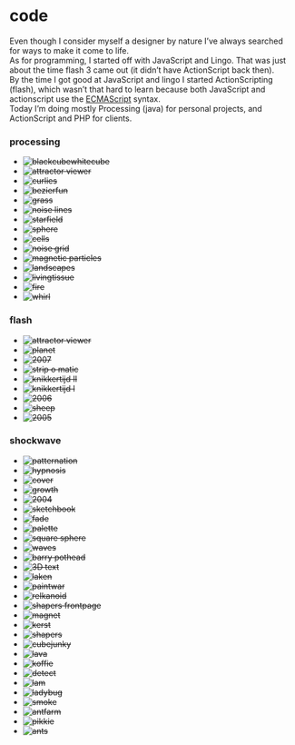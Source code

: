 <!--
  date: 9999-99-99
  modified: 9999-99-99
  slug: code
  type: page
  description: Even though I consider myself a designer by nature I&#8217;ve always searched for ways to make it come to life. As for programming, I started off with JavaScript and Lingo. That was just about the time flash 3 came out (it didn&#8217;t have ActionScript back then). By the time I got good at JavaScript and [&hellip;]
-->

# code

<p>Even though I consider myself a designer by nature I&#8217;ve always searched for ways to make it come to life.<br />
As for programming, I started off with JavaScript and Lingo. That was just about the time flash 3 came out (it didn&#8217;t have ActionScript back then).<br />
By the time I got good at JavaScript and lingo I started ActionScripting (flash), which wasn&#8217;t that hard to learn because both JavaScript and actionscript use the <a href="http://www.ecma-international.org/" target="_blank">ECMAScript</a> syntax.<br />
Today I&#8217;m doing mostly Processing (java) for personal projects, and ActionScript and PHP for clients.</p>
<h3>processing</h3>
<ul class="list-unstyled list-inline">
<li><del data-href="js:Sjeiti.showIFrame('coderef.php?id=627',400,400,'blackcubewhitecube')" title="3D recursion"><img src="https://res.cloudinary.com/dn1rmdjs5/image/upload/v1566568756/rv/blackcubewhitecube.jpg" alt="blackcubewhitecube" /></del></li>
<li><del data-href="js:Sjeiti.showIFrame('coderef.php?id=625',800,600,'attractor viewer')" title="attractor viewer"><img src="https://res.cloudinary.com/dn1rmdjs5/image/upload/v1566568756/rv/attractor.jpg" alt="attractor viewer" /></del></li>
<li><del data-href="js:Sjeiti.showIFrame('coderef.php?id=576',500,500,'curlies')" title="curlies"><img src="https://res.cloudinary.com/dn1rmdjs5/image/upload/v1566568756/rv/curlies.jpg" alt="curlies" /></del></li>
<li><del data-href="js:Sjeiti.showIFrame('coderef.php?id=578',900,900,'bezierfun')" title="bezierfun"><img src="https://res.cloudinary.com/dn1rmdjs5/image/upload/v1566568756/rv/bezierfun.jpg" alt="bezierfun" /></del></li>
<li><del data-href="js:Sjeiti.showIFrame('coderef.php?id=577',640,640,'grass')" title="grass"><img src="https://res.cloudinary.com/dn1rmdjs5/image/upload/v1566568756/rv/grass.jpg" alt="grass" /></del></li>
<li><del data-href="js:Sjeiti.showIFrame('coderef.php?id=580',1000,700,'noise lines')" title="noise lines"><img src="https://res.cloudinary.com/dn1rmdjs5/image/upload/v1566568756/rv/noiselines.jpg" alt="noise lines" /></del></li>
<li><del data-href="js:Sjeiti.showIFrame('coderef.php?id=579',700,250,'starfield')" title="starfield"><img src="https://res.cloudinary.com/dn1rmdjs5/image/upload/v1566568756/rv/starfield.jpg" alt="starfield" /></del></li>
<li><del data-href="js:Sjeiti.showIFrame('coderef.php?id=582',400,400,'sphere')" title="sphere"><img src="https://res.cloudinary.com/dn1rmdjs5/image/upload/v1566568756/rv/sphere.jpg" alt="sphere" /></del></li>
<li><del data-href="js:Sjeiti.showIFrame('coderef.php?id=581',640,480,'cells')" title="cells"><img src="https://res.cloudinary.com/dn1rmdjs5/image/upload/v1566568756/rv/cells.jpg" alt="cells" /></del></li>
<li><del data-href="js:Sjeiti.showIFrame('coderef.php?id=583',400,400,'noise grid')" title="noise grid"><img src="https://res.cloudinary.com/dn1rmdjs5/image/upload/v1566568756/rv/noise-grid.jpg" alt="noise grid" /></del></li>
<li><del data-href="js:Sjeiti.showIFrame('coderef.php?id=586',520,160,'magnetic particles')" title="magnetic particles"><img src="https://res.cloudinary.com/dn1rmdjs5/image/upload/v1566568756/rv/magnetic.jpg" alt="magnetic particles" /></del></li>
<li><del data-href="js:Sjeiti.showIFrame('coderef.php?id=584',800,600,'landscapes')" title="landscapes"><img src="https://res.cloudinary.com/dn1rmdjs5/image/upload/v1566568756/rv/landscapes.jpg" alt="landscapes" /></del></li>
<li><del data-href="js:Sjeiti.showIFrame('coderef.php?id=585',400,400,'livingtissue')" title="livingtissue"><img src="https://res.cloudinary.com/dn1rmdjs5/image/upload/v1566568756/rv/tissue.jpg" alt="livingtissue" /></del></li>
<li><del data-href="js:Sjeiti.showIFrame('coderef.php?id=587',200,200,'fire')" title="fire"><img src="https://res.cloudinary.com/dn1rmdjs5/image/upload/v1566568756/rv/fire.jpg" alt="fire" /></del></li>
<li><del data-href="js:Sjeiti.showIFrame('coderef.php?id=588',200,200,'whirl')" title="whirl"><img src="https://res.cloudinary.com/dn1rmdjs5/image/upload/v1566568756/rv/whirl.jpg" alt="whirl" /></del></li>
</ul>
<h3>flash</h3>
<ul class="list-unstyled list-inline">
<li><del data-href="js:Sjeiti.showCode('code/attractors.swf', 800,600, 'attractor viewer')" title="planet"><img src="https://res.cloudinary.com/dn1rmdjs5/image/upload/v1566568756/rv/attractor viewer.jpg" alt="attractor viewer" /></del></li>
<li><del data-href="js:Sjeiti.showCode('code/planet.swf', 800,600, 'planet')" title="planet"><img src="https://res.cloudinary.com/dn1rmdjs5/image/upload/v1566568756/rv/planet.jpg" alt="planet" /></del></li>
<li><del data-href="js:Sjeiti.showCode('code/2007.swf', 525,277, '2007')" title="2007 newyears wish"><img src="https://res.cloudinary.com/dn1rmdjs5/image/upload/v1566568756/rv/2007.jpg" alt="2007" /></del></li>
<li><del data-href="js:Sjeiti.showIFrame('http://strip.o.matic.shapers.nl/stripomatic.swf?lang=en', 525,277,'strip o matic')" title="strip o matic"><img src="https://res.cloudinary.com/dn1rmdjs5/image/upload/v1566568756/rv/stripomatic.jpg" alt="strip o matic" /></del></li>
<li><del data-href="js:Sjeiti.showIFrame('http://www.shapers.nl/media/lab/knikkeren/index.html', 525,277, 'knikkeren')" title="small marble game featuring displacement mapping"><img src="https://res.cloudinary.com/dn1rmdjs5/image/upload/v1566568756/rv/knikkerenII.jpg" alt="knikkertijd II" /></del></li>
<li><del data-href="js:Sjeiti.showCode('code/knikkeren.swf', 525,277, 'knikkeren')" title="small marble game featuring displacement mapping"><img src="https://res.cloudinary.com/dn1rmdjs5/image/upload/v1566568756/rv/knikkertijd.jpg" alt="knikkertijd I" /></del></li>
<li><del data-href="js:Sjeiti.showCode('code/shapers2006.swf', 525,277, '2006')" title="Shapers 2006 xmas/newyears wishes"><img src="https://res.cloudinary.com/dn1rmdjs5/image/upload/v1566568756/rv/2006.jpg" alt="2006" /></del></li>
<li><del data-href="js:Sjeiti.showIFrame('coderef.php?id=630', 525,277, 'sheep')" title="sheep abduction game"><img src="https://res.cloudinary.com/dn1rmdjs5/image/upload/v1566568756/rv/sheep.jpg" alt="sheep" /></del></li>
<li><del data-href="js:Sjeiti.showCode('code/2005en.swf', 525,277, '2005')" title="2005"><img src="https://res.cloudinary.com/dn1rmdjs5/image/upload/v1566568756/rv/2005.jpg" alt="2005" /></del></li>
</ul>
<h3>shockwave</h3>
<ul class="list-unstyled list-inline">
<li><del data-href="js:Sjeiti.showIFrame('coderef.php?id=592', 800,600,'patternation')" title="patternation"><img src="https://res.cloudinary.com/dn1rmdjs5/image/upload/v1566568756/rv/patternation.jpg" alt="patternation" /></del></li>
<li><del data-href="js:Sjeiti.showIFrame('coderef.php?id=601', 800,600,'hypnosis')" title="the latest result in collecting and cleaning old code... keyboard c, v and/or b"><img src="https://res.cloudinary.com/dn1rmdjs5/image/upload/v1566568756/rv/hypnosis.jpg" alt="hypnosis" /></del></li>
<li><del data-href="js:Sjeiti.showIFrame('coderef.php?id=599', 550,626,'cover')" title="double sided, trigonomically deformed sphere with a tiny transparent reflection map"><img src="https://res.cloudinary.com/dn1rmdjs5/image/upload/v1566568756/rv/cover.jpg" alt="cover" /></del></li>
<li><del data-href="js:Sjeiti.showIFrame('coderef.php?id=600', 800,600,'growth')" title="a random tree with controllable parameters"><img src="https://res.cloudinary.com/dn1rmdjs5/image/upload/v1566568756/rv/growth.jpg" alt="growth" /></del></li>
<li><del data-href="js:Sjeiti.showIFrame('coderef.php?id=593', 640,480,'2004')" title="found some use for the fade thing"><img src="https://res.cloudinary.com/dn1rmdjs5/image/upload/v1566568756/rv/ny2004.jpg" alt="2004" /></del></li>
<li><del data-href="js:Sjeiti.showIFrame('coderef.php?id=606', 800,600,'sketchbook')" title="recoded old site"><img src="https://res.cloudinary.com/dn1rmdjs5/image/upload/v1566568756/rv/sketchbook.jpg" alt="sketchbook" /></del></li>
<li><del data-href="js:Sjeiti.showIFrame('coderef.php?id=594', 640,480,'fade')" title="mouse controlled points with a fade"><img src="https://res.cloudinary.com/dn1rmdjs5/image/upload/v1566568756/rv/fade.jpg" alt="fade" /></del></li>
<li><del data-href="js:Sjeiti.showIFrame('coderef.php?id=596', 640,480,'palette')" title="rgb representation over a 60Âº xyz planes"><img src="https://res.cloudinary.com/dn1rmdjs5/image/upload/v1566568756/rv/palette.jpg" alt="palette" /></del></li>
<li><del data-href="js:Sjeiti.showIFrame('coderef.php?id=595', 700,600,'square sphere')" title="I was looking for a coded form that looked like something between a square and a sphere... but I got carried away"><img src="https://res.cloudinary.com/dn1rmdjs5/image/upload/v1566568756/rv/squaresphere.jpg" alt="square sphere" /></del></li>
<li><del data-href="js:Sjeiti.showIFrame('coderef.php?id=598', 400,300,'waves')" title="random multiple waves... click"><img src="https://res.cloudinary.com/dn1rmdjs5/image/upload/v1566568756/rv/waves.jpg" alt="waves" /></del></li>
<li><del data-href="js:Sjeiti.showIFrame('coderef.php?id=605', 640,480,'barry pothead')" title="made this to practice 3D"><img src="https://res.cloudinary.com/dn1rmdjs5/image/upload/v1566568756/rv/barrypothead.jpg" alt="barry pothead" /></del></li>
<li><del data-href="js:Sjeiti.showIFrame('coderef.php?id=603', 800,600,'3D text')" title="a 3D text editor"><img src="https://res.cloudinary.com/dn1rmdjs5/image/upload/v1566568756/rv/3dtext.jpg" alt="3D text" /></del></li>
<li><del data-href="js:Sjeiti.showIFrame('coderef.php?id=604', 800,600,'laken')" title="a 3D wave for paintwar"><img src="https://res.cloudinary.com/dn1rmdjs5/image/upload/v1566568756/rv/laken.jpg" alt="laken" /></del></li>
<li><del data-href="js:Sjeiti.showIFrame('coderef.php?id=602', 800,600,'paintwar')" title="I'll probably finish this when somebody pays us for it"><img src="https://res.cloudinary.com/dn1rmdjs5/image/upload/v1566568756/rv/paintwar.jpg" alt="paintwar" /></del></li>
<li><del data-href="js:Sjeiti.showIFrame('coderef.php?id=590', 196,153,'relkanoid')" title="relkanoid"><img src="https://res.cloudinary.com/dn1rmdjs5/image/upload/v1566568756/rv/relkanoid.jpg" alt="relkanoid" /></del></li>
<li><del data-href="js:Sjeiti.showIFrame('coderef.php?id=597', 525,277,'shapers frontpage')" title="isometric view of where I work"><img src="https://res.cloudinary.com/dn1rmdjs5/image/upload/v1566568756/rv/shapersfrontpage.jpg" alt="shapers frontpage" /></del></li>
<li><del data-href="js:Sjeiti.showIFrame('coderef.php?id=591', 400,400,'magnet')" title="magnet"><img src="https://res.cloudinary.com/dn1rmdjs5/image/upload/v1566568756/rv/magnetic.jpg" alt="magnet" /></del></li>
<li><del data-href="js:Sjeiti.showIFrame('coderef.php?id=609', 500,550,'kerst')" title="christmas"><img src="https://res.cloudinary.com/dn1rmdjs5/image/upload/v1566568756/rv/kerst.jpg" alt="kerst" /></del></li>
<li><del data-href="js:Sjeiti.showIFrame('coderef.php?id=610', 800,517,'shapers')" title="shapers splash screen from before we even existed"><img src="https://res.cloudinary.com/dn1rmdjs5/image/upload/v1566568756/rv/shapers.jpg" alt="shapers" /></del></li>
<li><del data-href="js:Sjeiti.showIFrame('coderef.php?id=611', 800,600,'cubejunky')" title="Remember Sokoban?... sort of like that but then in 3D"><img src="https://res.cloudinary.com/dn1rmdjs5/image/upload/v1566568756/rv/cubejunky.jpg" alt="cubejunky" /></del></li>
<li><del data-href="js:Sjeiti.showIFrame('coderef.php?id=616', 800,600,'lava')" title="a working lava lamp: does not work inmediately... needs to warm up"><img src="https://res.cloudinary.com/dn1rmdjs5/image/upload/v1566568756/rv/lava.jpg" alt="lava" /></del></li>
<li><del data-href="js:Sjeiti.showIFrame('coderef.php?id=617', 400,500,'koffie')" title="The old catch-the-falling-stuff concept. You do know what happens when you drink too much caffeine don't you? (oh... eeeh... left and right arrows and space)"><img src="https://res.cloudinary.com/dn1rmdjs5/image/upload/v1566568756/rv/koffie.jpg" alt="koffie" /></del></li>
<li><del data-href="js:Sjeiti.showIFrame('coderef.php?id=618', 640,480,'detect')" title="are you paying enough attention?"><img src="https://res.cloudinary.com/dn1rmdjs5/image/upload/v1566568756/rv/detect.jpg" alt="detect" /></del></li>
<li><del data-href="js:Sjeiti.showIFrame('coderef.php?id=623', 640,120,'lam')" title="my first wild guess towards ai"><img src="https://res.cloudinary.com/dn1rmdjs5/image/upload/v1566568756/rv/lam.jpg" alt="lam" /></del></li>
<li><del data-href="js:Sjeiti.showIFrame('coderef.php?id=624', 48,60,'ladybug')" title="ladybugs are bad... keep clicking..."><img src="https://res.cloudinary.com/dn1rmdjs5/image/upload/v1566568756/rv/ladybug.jpg" alt="ladybug" /></del></li>
<li><del data-href="js:Sjeiti.showIFrame('coderef.php?id=622', 640,480,'smoke')" title="I wish they sold cigarettes like this one"><img src="https://res.cloudinary.com/dn1rmdjs5/image/upload/v1566568756/rv/smoke.jpg" alt="smoke" /></del></li>
<li><del data-href="js:Sjeiti.showIFrame('coderef.php?id=619', 800,600,'antfarm')" title="Test with a bunch of sheepish ants."><img src="https://res.cloudinary.com/dn1rmdjs5/image/upload/v1566568756/rv/antfarm.jpg" alt="antfarm" /></del></li>
<li><del data-href="js:Sjeiti.showIFrame('coderef.php?id=620', 800,600,'pikkie)" title="just another thing I never finished: click to flap, rightclick to change direction"><img src="https://res.cloudinary.com/dn1rmdjs5/image/upload/v1566568756/rv/pikkie.jpg" alt="pikkie" /></del></li>
<li><del data-href="js:Sjeiti.showIFrame('coderef.php?id=621', 591,400,'ants')" title="The first game I ever made. It's about two ants (if you choose multiplayer) who fight over who gets to put what in his hole."><img src="https://res.cloudinary.com/dn1rmdjs5/image/upload/v1566568756/rv/ants.jpg" alt="ants" /></del></li>
</ul>
<pre><code data-language="glsl" data-src="/script/blob.glsl"></code></pre>
